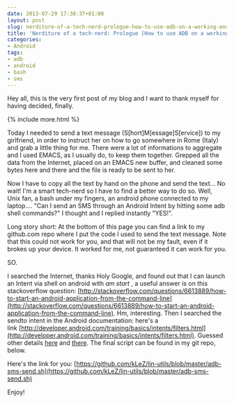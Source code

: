 ```yaml
---
date: 2013-07-29 17:38:37+01:00
layout: post
slug: nerditure-of-a-tech-nerd-prologue-how-to-use-adb-on-a-working-android-phone-to-send-sms-through-a-pc
title: 'Nerditure of a tech-nerd: Prologue [How to use ADB on a working Android phone to send sms through a PC]'
categories:
- Android
tags:
- adb
- android
- bash
- sms
---
```


Hey all, this is the very first post of my blog and I want to thank myself for having decided, finally.

{% include more.html %}

Today I needed to send a text message (S[hort]M[essage]S[ervice]) to my girlfriend, in order to instruct her on how to go somewhere in Rome (Italy) and grab a little thing for me.
There were a lot of informations to aggregate and I used EMACS, as I usually do, to keep them together. Grepped all the data from the Internet, placed on an EMACS new buffer, and cleaned some bytes here and there and the file is ready to be sent to her.

Now I have to copy all the text by hand on the phone and send the text... No wait! I'm a smart tech-nerd so I have to find a better way to do so. Well, Unix fan, a bash under my fingers, an android phone connected to my laptop.... "Can I send an SMS through an Android Intent by hitting some adb shell commands?" I thought and I replied instantly "YES!".

Long story short: At the bottom of this page you can find a link to my github.com repo where I put the code I used to send the text message. Note that this could not work for you, and that will not be my fault, even if it brokes up your device. It worked for me, not guaranteed it can work for you.

SO.

I searched the Internet, thanks Holy Google, and found out that I can launch an Intent via shell on android with _am start <something>_, a useful answer is on this stackoverflow question: [http://stackoverflow.com/questions/6613889/how-to-start-an-android-application-from-the-command-line](http://stackoverflow.com/questions/6613889/how-to-start-an-android-application-from-the-command-line). Hm, interesting. Then I searched the sendto intent in the Android documentation: here's a link [http://developer.android.com/training/basics/intents/filters.html](http://developer.android.com/training/basics/intents/filters.html).
Guessed other details [here](http://stackoverflow.com/questions/4043490/how-do-i-send-an-sms-from-a-shell) and [there](http://stackoverflow.com/questions/6980090/bash-read-from-file-or-stdin). The final script can be found in my git repo, below.

Here's the link for you: [https://github.com/kLeZ/lin-utils/blob/master/adb-sms-send.sh](https://github.com/kLeZ/lin-utils/blob/master/adb-sms-send.sh)

Enjoy!
